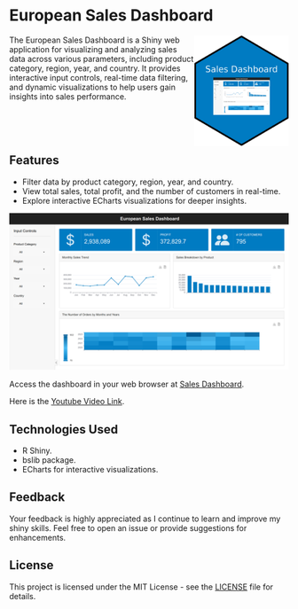 # European Sales Dashboard

<img src="images/sales-dashbaord.png" width="170" height="200" align="right"/>

The European Sales Dashboard is a Shiny web application for visualizing and analyzing sales data across various parameters, including product category, region, year, and country. It provides interactive input controls, real-time data filtering, and dynamic visualizations to help users gain insights into sales performance.

<br>
<br>
<br>

## Features

- Filter data by product category, region, year, and country.
- View total sales, total profit, and the number of customers in real-time.
- Explore interactive ECharts visualizations for deeper insights.

![Dashboard Home Page](images/European_Sales_Dashboard.png)

Access the dashboard in your web browser at [Sales Dashboard](https://aswanijahangeer.shinyapps.io/european-sales-dashboard/).

Here is the [Youtube Video Link](https://youtu.be/N0oYuIwzOyg).

## Technologies Used

- R Shiny.
- bslib package.
- ECharts for interactive visualizations.

## Feedback

Your feedback is highly appreciated as I continue to learn and improve my shiny skills. Feel free to open an issue or provide suggestions for enhancements.

## License

This project is licensed under the MIT License - see the [LICENSE](LICENSE) file for details.
